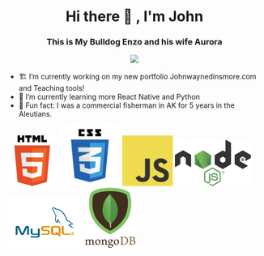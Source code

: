 
<h1 align="center"> Hi there 👋 , I'm John </h1>
<h3 align="center">This is My Bulldog Enzo and his wife Aurora</h3>
<p align="center">
 <img src="https://user-images.githubusercontent.com/7789098/131226975-eadf9211-387d-442a-8199-bc1121f23548.jpg"  width='250'>
</p>


-  🏗  I’m currently working on my new portfolio Johnwaynedinsmore.com and Teaching tools!
-  🌱  I’m currently learning more React Native and Python
-  👯  Fun fact: I was a commercial fisherman in AK for 5 years in the Aleutians.

<p float="left">
 <img src="./html.png" width="100" />
  <img src="./css3.png" width="120" />
  <img src="./JavaScript-logo.png" width="100" />
  <img src="./Node.js_logo.svg.png" width="150" />
  <img src="./MySQL.png" width="150" />
  <img src="./mongodb-logo.png" width="100" />
</p>

<!--
**djibba22/djibba22** is a ✨ _special_ ✨ repository because its `README.md` (this file) appears on your GitHub profile.

Here are some ideas to get you started:

- 🔭 I’m currently working on ...
- 🌱 I’m currently learning ...
- 👯 I’m looking to collaborate on ...
- 🤔 I’m looking for help with ...
- 💬 Ask me about ...
- 📫 How to reach me: ...
- 😄 Pronouns: ...
 ...
-->
